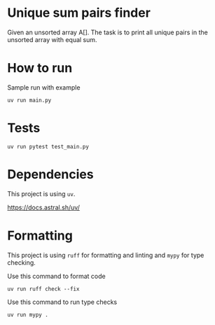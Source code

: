 # Unique sum pairs finder
Given an unsorted array A[]. The task is to print all unique pairs in the unsorted array with equal sum.

# How to run
Sample run with example
```
uv run main.py
```

# Tests
```
uv run pytest test_main.py
```

# Dependencies
This project is using `uv`.

https://docs.astral.sh/uv/

# Formatting
This project is using `ruff` for formatting and linting and `mypy` for type checking.

Use this command to format code
```
uv run ruff check --fix
```

Use this command to run type checks
```
uv run mypy .
```
